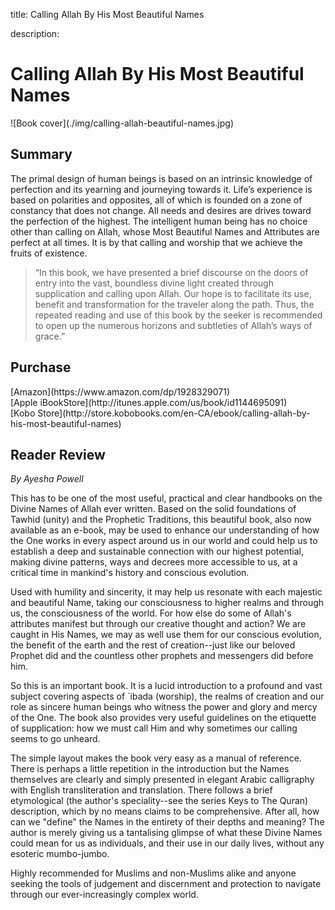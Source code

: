 title: Calling Allah By His Most Beautiful Names

description:

# Calling Allah By His Most Beautiful Names

<div markdown="1" class="cover-image">
![Book cover](./img/calling-allah-beautiful-names.jpg)
</div>

## Summary

The primal design of human beings is based on an intrinsic knowledge of perfection and its yearning and journeying towards it. Life’s experience is based on polarities and opposites, all of which is founded on a zone of constancy that does not change. All needs and desires are drives toward the perfection of the highest. The intelligent human being has no choice other than calling on Allah, whose Most Beautiful Names and Attributes are perfect at all times. It is by that calling and worship that we achieve the fruits of existence.

>“In this book, we have presented a brief discourse on the doors of entry into the vast, boundless divine light created through supplication and calling upon Allah. Our hope is to facilitate its use, benefit and transformation for the traveler along the path. Thus, the repeated reading and use of this book by the seeker is recommended to open up the numerous horizons and subtleties of Allah’s ways of grace.”

## Purchase

<div markdown="3" class="purchase-link">
[Amazon](https://www.amazon.com/dp/1928329071)
</div>

<div markdown="3" class="purchase-link">
[Apple iBookStore](http://itunes.apple.com/us/book/id1144695091)
</div>

<div markdown="3" class="purchase-link">
[Kobo Store](http://store.kobobooks.com/en-CA/ebook/calling-allah-by-his-most-beautiful-names)
</div>

## Reader Review

_By Ayesha Powell_

This has to be one of the most useful, practical and clear handbooks on the Divine Names of Allah ever written. Based on the solid foundations of Tawhid (unity) and the Prophetic Traditions, this beautiful book, also now available as an e-book, may be used to enhance our understanding of how the One works in every aspect around us in our world and could help us to establish a deep and sustainable connection with our highest potential, making divine patterns, ways and decrees more accessible to us, at a critical time in mankind's history and conscious evolution.

Used with humility and sincerity, it may help us resonate with each majestic and beautiful Name, taking our consciousness to higher realms and through us, the consciousness of the world. For how else do some of Allah's attributes manifest but through our creative thought and action? We are caught in His Names, we may as well use them for our conscious evolution, the benefit of the earth and the rest of creation--just like our beloved Prophet did and the countless other prophets and messengers did before him.

So this is an important book. It is a lucid introduction to a profound and vast subject covering aspects of `ibada (worship), the realms of creation and our role as sincere human beings who witness the power and glory and mercy of the One. The book also provides very useful guidelines on the etiquette of supplication: how we must call Him and why sometimes our calling seems to go unheard.

The simple layout makes the book very easy as a manual of reference. There is perhaps a little repetition in the introduction but the Names themselves are clearly and simply presented in elegant Arabic calligraphy with English transliteration and translation. There follows a brief etymological (the author's speciality--see the series Keys to The Quran) description, which by no means claims to be comprehensive. After all, how can we "define" the Names in the entirety of their depths and meaning? The author is merely giving us a tantalising glimpse of what these Divine Names could mean for us as individuals, and their use in our daily lives, without any esoteric mumbo-jumbo.

Highly recommended for Muslims and non-Muslims alike and anyone seeking the tools of judgement and discernment and protection to navigate through our ever-increasingly complex world. 